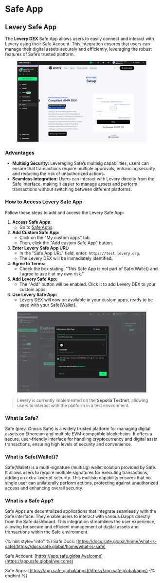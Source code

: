 # Safe App

## Levery Safe App

The **Levery DEX** Safe App allows users to easily connect and interact with Levery using their Safe Account. This integration ensures that users can manage their digital assets securely and efficiently, leveraging the robust features of Safe’s trusted platform.

<figure><img src="../.gitbook/assets/safe-screenshot.jpg" alt=""><figcaption></figcaption></figure>

### Advantages

* **Multisig Security:** Leveraging Safe’s multisig capabilities, users can ensure that transactions require multiple approvals, enhancing security and reducing the risk of unauthorized actions.
* **Seamless Integration:** Users can interact with Levery directly from the Safe interface, making it easier to manage assets and perform transactions without switching between different platforms.

### How to Access Levery Safe App

Follow these steps to add and access the Levery Safe App:

1. **Access Safe Apps:**
   * Go to [Safe Apps](https://app.safe.global/apps).
2. **Add Custom Safe App:**
   * Click on the "My custom apps" tab.
   * Then, click the "Add custom Safe App" button.
3. **Enter Levery Safe App URL:**
   * In the "Safe App URL" field, enter: `https://test.levery.org`.
   * The Levery DEX will be immediately identified.
4. **Agree to Terms:**
   * Check the box stating, "This Safe App is not part of Safe{Wallet} and I agree to use it at my own risk."
5. **Add Levery Safe App:**
   * The "Add" button will be enabled. Click it to add Levery DEX to your custom apps.
6. **Use Levery Safe App:**
   * Levery DEX will now be available in your custom apps, ready to be used with your Safe{Wallet}.

<figure><img src="../.gitbook/assets/safe-add-levery-screenshot.jpg" alt=""><figcaption></figcaption></figure>

> Levery is currently implemented on the **Sepolia Testnet**, allowing users to interact with the platform in a test environment.

### **What is Safe?**

Safe (prev. Gnosis Safe) is a widely trusted platform for managing digital assets on Ethereum and multiple EVM-compatible blockchains. It offers a secure, user-friendly interface for handling cryptocurrency and digital asset transactions, ensuring high levels of security and convenience.

### **What is Safe{Wallet}?**

Safe{Wallet} is a multi-signature (multisig) wallet solution provided by Safe. It allows users to require multiple signatures for executing transactions, adding an extra layer of security. This multisig capability ensures that no single user can unilaterally perform actions, protecting against unauthorized access and enhancing overall security.

### **What is a Safe App?**

Safe Apps are decentralized applications that integrate seamlessly with the Safe interface. They enable users to interact with various Dapps directly from the Safe dashboard. This integration streamlines the user experience, allowing for secure and efficient management of digital assets and transactions within the Safe environment.

{% hint style="info" %}
Safe Docs: [https://docs.safe.global/home/what-is-safe](https://docs.safe.global/home/what-is-safe)

Safe Account: [https://app.safe.global/welcome](https://app.safe.global/welcome)

Safe Apps: [https://app.safe.global/apps](https://app.safe.global/apps)
{% endhint %}
